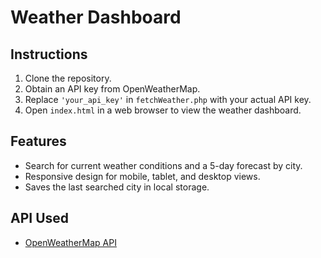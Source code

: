 # Weather Dashboard

## Instructions

1. Clone the repository.
2. Obtain an API key from OpenWeatherMap.
3. Replace `'your_api_key'` in `fetchWeather.php` with your actual API key.
4. Open `index.html` in a web browser to view the weather dashboard.

## Features

- Search for current weather conditions and a 5-day forecast by city.
- Responsive design for mobile, tablet, and desktop views.
- Saves the last searched city in local storage.

## API Used

- [OpenWeatherMap API](https://openweathermap.org/api)
